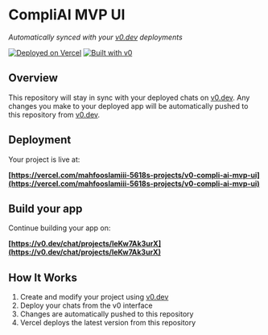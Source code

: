 # CompliAI MVP UI

*Automatically synced with your [v0.dev](https://v0.dev) deployments*

[![Deployed on Vercel](https://img.shields.io/badge/Deployed%20on-Vercel-black?style=for-the-badge&logo=vercel)](https://vercel.com/mahfooslamiii-5618s-projects/v0-compli-ai-mvp-ui)
[![Built with v0](https://img.shields.io/badge/Built%20with-v0.dev-black?style=for-the-badge)](https://v0.dev/chat/projects/leKw7Ak3urX)

## Overview

This repository will stay in sync with your deployed chats on [v0.dev](https://v0.dev).
Any changes you make to your deployed app will be automatically pushed to this repository from [v0.dev](https://v0.dev).

## Deployment

Your project is live at:

**[https://vercel.com/mahfooslamiii-5618s-projects/v0-compli-ai-mvp-ui](https://vercel.com/mahfooslamiii-5618s-projects/v0-compli-ai-mvp-ui)**

## Build your app

Continue building your app on:

**[https://v0.dev/chat/projects/leKw7Ak3urX](https://v0.dev/chat/projects/leKw7Ak3urX)**

## How It Works

1. Create and modify your project using [v0.dev](https://v0.dev)
2. Deploy your chats from the v0 interface
3. Changes are automatically pushed to this repository
4. Vercel deploys the latest version from this repository
